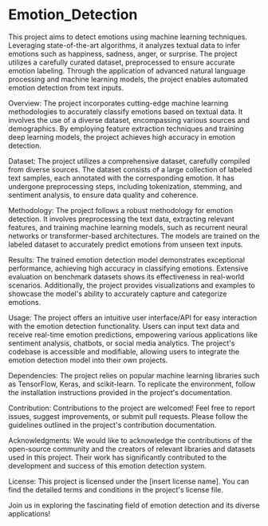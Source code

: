 # Emotion_Detection


This project aims to detect emotions using machine learning techniques. Leveraging state-of-the-art algorithms, it analyzes textual data to infer emotions such as happiness, sadness, anger, or surprise. The project utilizes a carefully curated dataset, preprocessed to ensure accurate emotion labeling. Through the application of advanced natural language processing and machine learning models, the project enables automated emotion detection from text inputs.

Overview:
The project incorporates cutting-edge machine learning methodologies to accurately classify emotions based on textual data. It involves the use of a diverse dataset, encompassing various sources and demographics. By employing feature extraction techniques and training deep learning models, the project achieves high accuracy in emotion detection.

Dataset:
The project utilizes a comprehensive dataset, carefully compiled from diverse sources. The dataset consists of a large collection of labeled text samples, each annotated with the corresponding emotion. It has undergone preprocessing steps, including tokenization, stemming, and sentiment analysis, to ensure data quality and coherence.

Methodology:
The project follows a robust methodology for emotion detection. It involves preprocessing the text data, extracting relevant features, and training machine learning models, such as recurrent neural networks or transformer-based architectures. The models are trained on the labeled dataset to accurately predict emotions from unseen text inputs.

Results:
The trained emotion detection model demonstrates exceptional performance, achieving high accuracy in classifying emotions. Extensive evaluation on benchmark datasets shows its effectiveness in real-world scenarios. Additionally, the project provides visualizations and examples to showcase the model's ability to accurately capture and categorize emotions.

Usage:
The project offers an intuitive user interface/API for easy interaction with the emotion detection functionality. Users can input text data and receive real-time emotion predictions, empowering various applications like sentiment analysis, chatbots, or social media analytics. The project's codebase is accessible and modifiable, allowing users to integrate the emotion detection model into their own projects.

Dependencies:
The project relies on popular machine learning libraries such as TensorFlow, Keras, and scikit-learn. To replicate the environment, follow the installation instructions provided in the project's documentation.

Contribution:
Contributions to the project are welcomed! Feel free to report issues, suggest improvements, or submit pull requests. Please follow the guidelines outlined in the project's contribution documentation.

Acknowledgments:
We would like to acknowledge the contributions of the open-source community and the creators of relevant libraries and datasets used in this project. Their work has significantly contributed to the development and success of this emotion detection system.

License:
This project is licensed under the [insert license name]. You can find the detailed terms and conditions in the project's license file.

Join us in exploring the fascinating field of emotion detection and its diverse applications!
